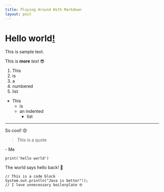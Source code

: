 ```yaml
---
title: Playing Around With Markdown
layout: post
---
```


# Hello world[**!**](hidden.html)
This is sample text.

This is **more** *text* 😎

1. This
2. is
3. a
4. numbered
5. list

- This
  - is
  - an indented
       - list

---
So cool! 😍

> This is a quote

\- Me

`print('hello world')`

The world says hello back! 🥲

```
// This is a code block
System.out.println("Java is better"!);
// I love unnecessary boilerplate 🤓
```